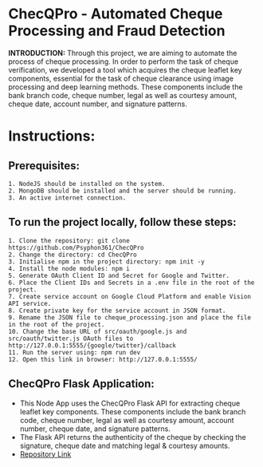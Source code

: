 # **ChecQPro - Automated Cheque Processing and Fraud Detection**

**INTRODUCTION:** Through this project, we are aiming to automate the process of cheque processing. In order to perform the task of cheque verification, we developed
a tool which acquires the cheque leaflet key components, essential for the task of cheque clearance using image processing and deep learning methods. These components include the bank branch code, cheque number, legal as well as courtesy amount, cheque date, account number, and signature patterns. 

# Instructions:

## Prerequisites:
    1. NodeJS should be installed on the system.
    2. MongoDB should be installed and the server should be running.
    3. An active internet connection.

## To run the project locally, follow these steps:
    1. Clone the repository: git clone https://github.com/Psyphon361/ChecQPro
    2. Change the directory: cd ChecQPro
    3. Initialise npm in the project directory: npm init -y
    4. Install the node modules: npm i
    5. Generate OAuth Client ID and Secret for Google and Twitter.
    6. Place the Client IDs and Secrets in a .env file in the root of the project.
    7. Create service account on Google Cloud Platform and enable Vision API service.
    8. Create private key for the service account in JSON format.
    9. Rename the JSON file to cheque_processing.json and place the file in the root of the project.
    10. Change the base URL of src/oauth/google.js and src/oauth/twitter.js OAuth files to http://127.0.0.1:5555/{google/twitter}/callback
    11. Run the server using: npm run dev
    12. Open this link in browser: http://127.0.0.1:5555/
   
## ChecQPro Flask Application:
  - This Node App uses the ChecQPro Flask API for extracting cheque leaflet key components. These components include the bank branch code, cheque number, legal as well as courtesy amount, account number, cheque date, and signature patterns.
  - The Flask API returns the authenticity of the cheque by checking the signature, cheque date and matching legal & courtesy amounts.
  - [Repository Link](https://github.com/ekarth/AutomatedChequeProcessing)
